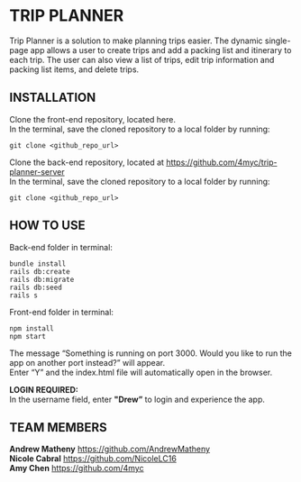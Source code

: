 # TRIP PLANNER

Trip Planner is a solution to make planning trips easier. The dynamic single-page app allows a user to create trips and add a packing list and itinerary to each trip. The user can also view a list of trips, edit trip information and packing list items, and delete trips.  


## INSTALLATION  
Clone the front-end repository, located here.  
In the terminal, save the cloned repository to a local folder by running:   
```
git clone <github_repo_url>    
```
Clone the back-end repository, located at https://github.com/4myc/trip-planner-server  
In the terminal, save the cloned repository to a local folder by running:   
```
git clone <github_repo_url>  
```


## HOW TO USE  
Back-end folder in terminal:   
```
bundle install 
rails db:create
rails db:migrate
rails db:seed
rails s
```

Front-end folder in terminal:  
```
npm install  
npm start 
```

The message “Something is running on port 3000. Would you like to run the app on another port instead?” will appear.  
Enter “Y” and the index.html file will automatically open in the browser.  

**LOGIN REQUIRED:**  
In the username field, enter **"Drew”** to login and experience the app.


## TEAM MEMBERS  
**Andrew Matheny** https://github.com/AndrewMatheny     
**Nicole Cabral** https://github.com/NicoleLC16  
**Amy Chen** https://github.com/4myc  
